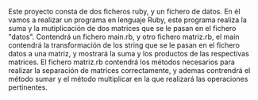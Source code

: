  Este proyecto consta de dos ficheros ruby, y un fichero de datos. 
 En él vamos a realizar un programa en lenguaje Ruby, este programa realiza
 la suma y la mutiplicación de dos matrices que se le pasan en el fichero "datos".
 Contendrá un fichero main.rb, y otro fichero matriz.rb, el main contendrá la 
 transformación de los string que se le pasan en el fichero datos a una matriz, y 
 mostrará la suma y los productos de las respectivas matrices. El fichero matriz.rb
 contendrá los métodos necesarios para realizar la separación de matrices 
 correctamente, y ademas contrendrá el método sumar y el método multiplicar en la 
 que realizará las operaciones pertinentes.
